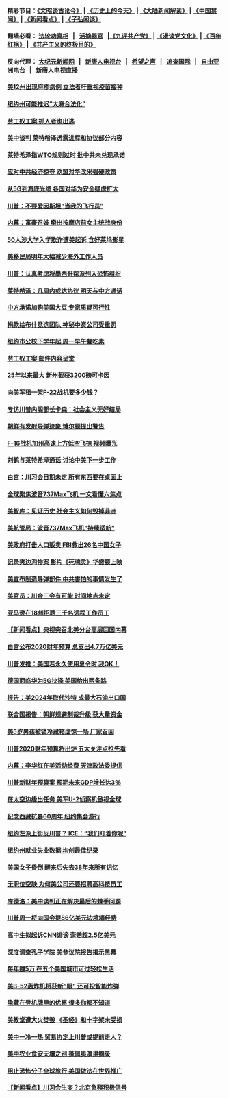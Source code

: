 #### 精彩节目：[《文昭谈古论今》](http://134.209.198.168/wenzhao) | [《历史上的今天》](http://134.209.198.168/today-in-history) | [《大陆新闻解读》](http://134.209.198.168/ntdtv-comedy) | [《中国禁闻》](http://134.209.198.168/ntdtv-news) | [《新闻看点》](http://134.209.198.168/news-insight) | [《子弘闲谈》](http://134.209.198.168/zihongxiantan/) 

 #### 翻墙必看： [法轮功真相](http://134.209.198.168:10000/videos/truth.html) &nbsp;&nbsp;|&nbsp;&nbsp; [活摘器官](http://134.209.198.168:10000/videos/res/Organs/) &nbsp;&nbsp;|[《九评共产党》](http://134.209.198.168:10000/videos/jiuping) | [《漫谈党文化》](http://134.209.198.168:10000/videos/mtdwh) | [《百年红祸》](http://134.209.198.168:10000/videos/bnhh) | [《共产主义的终极目的》](http://134.209.198.168:10000/videos/res/zjmd) 

 #### 反向代理： [大纪元新闻网](http://134.209.198.168:10080/) &nbsp;&nbsp;|&nbsp;&nbsp; [新唐人电视台](http://134.209.198.168:8000/) &nbsp;&nbsp;|&nbsp;&nbsp; [希望之声](http://134.209.198.168:8200/) &nbsp;&nbsp;|&nbsp;&nbsp; [追查国际](http://134.209.198.168:10010/) &nbsp;&nbsp;|&nbsp;&nbsp; [自由亚洲电台](http://134.209.198.168:9800/) &nbsp;&nbsp;|&nbsp;&nbsp; [新唐人电视直播](http://134.209.198.168/) 

#### [美12州出现麻疹病例 立法者吁重视疫苗接种](../pages/nsc412/n11110217.md?t=03131243) 

#### [纽约州可能推迟“大麻合法化”](../pages/nsc412/n11109346.md?t=03131243) 

#### [劳工奴工案 抓人者也出逃](../pages/nsc412/n11109329.md?t=03131243) 

#### [美中谈判 莱特希泽透露进程和协议部分内容](../pages/nsc412/n11109087.md?t=03131243) 

#### [莱特希泽指WTO规则过时 批中共未兑现承诺](../pages/nsc412/n11109063.md?t=03131243) 

#### [应对中共经济掠夺 欧盟对华改采强硬政策](../pages/nsc412/n11108858.md?t=03131243) 

#### [从5G到海底光缆 各国对华为安全疑虑扩大](../pages/nsc412/n11108721.md?t=03131243) 

#### [川普：不要爱因斯坦“当我的飞行员”](../pages/nsc412/n11108700.md?t=03131243) 

#### [内幕：富豪召妓 牵出按摩店前女主统战身份](../pages/nsc412/n11105502.md?t=03131243) 

#### [50人涉大学入学欺诈遭美起诉 含好莱坞影星](../pages/nsc412/n11108505.md?t=03131243) 

#### [美移民局明年大幅减少海外工作人员](../pages/nsc412/n11108390.md?t=03131243) 

#### [川普：认真考虑将墨西哥帮派列入恐怖组织](../pages/nsc412/n11108136.md?t=03131243) 

#### [莱特希泽：几周内或达协议 明天与中方通话](../pages/nsc412/n11108304.md?t=03131243) 

#### [中方承诺加购美国大豆 专家质疑可行性](../pages/nsc412/n11108049.md?t=03131243) 

#### [捐款给布什竞选团队 神秘中资公司受重罚](../pages/nsc412/n11106264.md?t=03131243) 

#### [纽约市公校下学年起   周一早午餐吃素](../pages/nsc412/n11106901.md?t=03131243) 

#### [劳工奴工案 邮件内容呈堂](../pages/nsc412/n11106872.md?t=03131243) 

#### [25年以来最大 新州截获3200磅可卡因](../pages/nsc412/n11106898.md?t=03131243) 

#### [向美军租一架F-22战机要多少钱？](../pages/nsc412/n11107177.md?t=03131243) 

#### [专访川普内阁部长卡森：社会主义无好结局](../pages/nsc412/n11106241.md?t=03131243) 

#### [朝鲜有发射导弹迹象 博尔顿提出警告](../pages/nsc412/n11106995.md?t=03131243) 

#### [F-16战机加州高速上方低空飞掠 视频曝光](../pages/nsc412/n11106752.md?t=03131243) 

#### [刘鹤与莱特希泽通话 讨论中美下一步工作](../pages/nsc412/n11106694.md?t=03131243) 

#### [白宫：川习会日期未定 所有东西要在桌面上](../pages/nsc412/n11106437.md?t=03131243) 

#### [全球聚焦波音737Max飞机 一文看懂六焦点](../pages/nsc412/n11106469.md?t=03131243) 

#### [美智库：见证历史 社会主义如何毁掉非洲](../pages/nsc412/n11106407.md?t=03131243) 

#### [美航管局：波音737Max飞机“持续适航”](../pages/nsc412/n11106409.md?t=03131243) 

#### [美政府打击人口贩卖 FBI救出26名中国女子](../pages/nsc412/n11106125.md?t=03131243) 

#### [记录夹边沟惨案 影片《死魂灵》华盛顿上映](../pages/nsc412/n11106295.md?t=03131243) 

#### [美宣布制造导弹部件 中共害怕的事情发生了](../pages/nsc412/n11106256.md?t=03131243) 

#### [美官员：川金三会有可能 时间地点未定](../pages/nsc412/n11106114.md?t=03131243) 

#### [亚马逊在18州招聘三千名远程工作员工](../pages/nsc412/n11105885.md?t=03131243) 

#### [【新闻看点】央视突召北美分台高层回国内幕](../pages/nsc412/n11105677.md?t=03131243) 

#### [白宫公布2020财年预算 总支出4.7万亿美元](../pages/nsc412/n11105935.md?t=03131243) 

#### [川普发推：美国若永久使用夏令时 我OK！](../pages/nsc412/n11105746.md?t=03131243) 

#### [德国面临华为5G抉择 美国给出两条路](../pages/nsc412/n11105781.md?t=03131243) 

#### [报告：美2024年取代沙特 成最大石油出口国](../pages/nsc412/n11105598.md?t=03131243) 

#### [联合国报告：朝鲜规避制裁升级 获大量资金](../pages/nsc412/n11105689.md?t=03131243) 

#### [美5岁男孩被锁冷藏箱虚惊一场 厂家召回](../pages/nsc412/n11105390.md?t=03131243) 

#### [川普2020财年预算将出炉 五大关注点抢先看](../pages/nsc412/n11103689.md?t=03131243) 

#### [内幕：李华红在美活动经费 天津政法委提供](../pages/nsc412/n11103728.md?t=03131243) 

#### [川普新财年预算案 预期未来GDP增长达3％](../pages/nsc412/n11105107.md?t=03131243) 

#### [在太空边缘出任务 美军U-2侦察机傲视全球](../pages/nsc412/n11104969.md?t=03131243) 

#### [纪念西藏抗暴60周年 纽约集会游行](../pages/nsc412/n11104402.md?t=03131243) 

#### [纽约左派上街反川普？ ICE：“我们盯着你呢”](../pages/nsc412/n11104437.md?t=03131243) 

#### [纽约州就业失业数据 均创最佳纪录](../pages/nsc412/n11104420.md?t=03131243) 

#### [美国女子昏倒 醒来后失去38年来所有记忆](../pages/nsc412/n11104395.md?t=03131243) 

#### [无职位空缺 为何美公司还要招聘高科技员工](../pages/nsc412/n11101878.md?t=03131243) 

#### [库德洛：美中谈判正在解决最后的棘手问题](../pages/nsc412/n11103536.md?t=03131243) 

#### [川普周一将向国会提86亿美元边境墙经费](../pages/nsc412/n11103261.md?t=03131243) 

#### [高中生拟起诉CNN诽谤 索赔超2.5亿美元](../pages/nsc412/n11103142.md?t=03131243) 

#### [深度调查孔子学院 美参议院报告揭示黑幕](../pages/nsc412/n11100131.md?t=03131243) 

#### [每年赚5万 在五个美国城市可过轻松生活](../pages/nsc412/n11085295.md?t=03131243) 

#### [美B-52轰炸机将获新“眼” 还可投智能炸弹](../pages/nsc412/n11095449.md?t=03131243) 

#### [隐藏在登机牌里的优惠 很多你都不知道](../pages/nsc412/n11029660.md?t=03131243) 

#### [美教堂遭大火焚毁 《圣经》和十字架未受损](../pages/nsc412/n11102335.md?t=03131243) 

#### [美中一冷一热 贸易协定上川普或提前走人？](../pages/nsc412/n11102055.md?t=03131243) 

#### [美中农业食安天壤之别 蓬佩奥演讲摘录](../pages/nsc412/n11102067.md?t=03131243) 

#### [阻止恐怖分子全球旅行 美国做法在世界推广](../pages/nsc412/n11101930.md?t=03131243) 

#### [【新闻看点】川习会生变？北京急释积极信号](../pages/nsc412/n11101718.md?t=03131243) 

